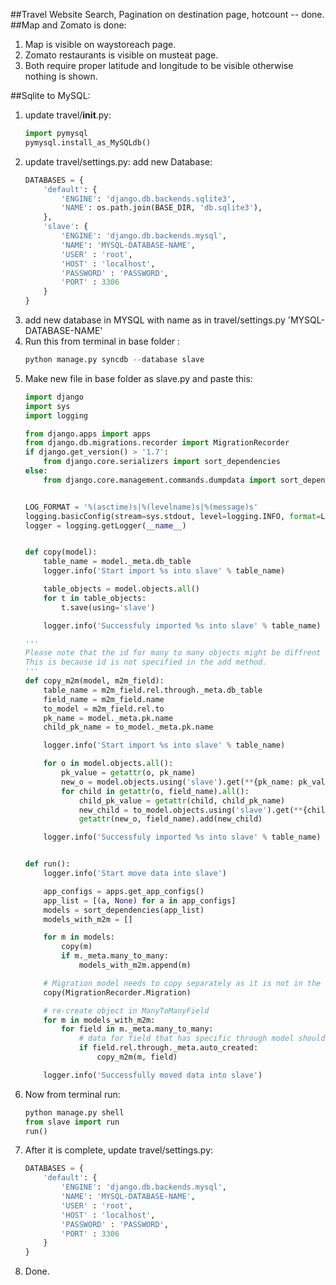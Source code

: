 ##Travel Website
Search, Pagination on destination page, hotcount -- done. 
##Map and Zomato is done:
1. Map is visible on waystoreach page.
2. Zomato restaurants is visible on musteat page.
3. Both require proper latitude and longitude to be visible otherwise nothing is shown.

##Sqlite to MySQL:
1. update travel/__init__.py:
    ```python
    import pymysql
    pymysql.install_as_MySQLdb()
    ```
2. update travel/settings.py:
    add new Database:
    ```python
    DATABASES = {
        'default': {
            'ENGINE': 'django.db.backends.sqlite3',
            'NAME': os.path.join(BASE_DIR, 'db.sqlite3'),
        },
        'slave': {
            'ENGINE': 'django.db.backends.mysql',
            'NAME': 'MYSQL-DATABASE-NAME',
            'USER' : 'root',
            'HOST' : 'localhost',
            'PASSWORD' : 'PASSWORD',
            'PORT' : 3306
        }
    }
    ```
3. add new database in MYSQL with name as in travel/settings.py 'MYSQL-DATABASE-NAME'
4. Run this from terminal in base folder :
    ```python
    python manage.py syncdb --database slave
    ```
5. Make new file in base folder as slave.py and paste this:
    ```python
    import django
    import sys
    import logging

    from django.apps import apps
    from django.db.migrations.recorder import MigrationRecorder
    if django.get_version() > '1.7':
        from django.core.serializers import sort_dependencies
    else:
        from django.core.management.commands.dumpdata import sort_dependencies


    LOG_FORMAT = '%(asctime)s|%(levelname)s|%(message)s'
    logging.basicConfig(stream=sys.stdout, level=logging.INFO, format=LOG_FORMAT)
    logger = logging.getLogger(__name__)


    def copy(model):
        table_name = model._meta.db_table
        logger.info('Start import %s into slave' % table_name)

        table_objects = model.objects.all()
        for t in table_objects:
            t.save(using='slave')

        logger.info('Successfuly imported %s into slave' % table_name)

    '''
    Please note that the id for many to many objects might be diffrent from source table.
    This is because id is not specified in the add method.
    '''
    def copy_m2m(model, m2m_field):
        table_name = m2m_field.rel.through._meta.db_table
        field_name = m2m_field.name
        to_model = m2m_field.rel.to
        pk_name = model._meta.pk.name
        child_pk_name = to_model._meta.pk.name

        logger.info('Start import %s into slave' % table_name)

        for o in model.objects.all():
            pk_value = getattr(o, pk_name)
            new_o = model.objects.using('slave').get(**{pk_name: pk_value})
            for child in getattr(o, field_name).all():
                child_pk_value = getattr(child, child_pk_name)
                new_child = to_model.objects.using('slave').get(**{child_pk_name: child_pk_value})
                getattr(new_o, field_name).add(new_child)

        logger.info('Successfuly imported %s into slave' % table_name)


    def run():
        logger.info('Start move data into slave')

        app_configs = apps.get_app_configs()
        app_list = [(a, None) for a in app_configs]
        models = sort_dependencies(app_list)
        models_with_m2m = []

        for m in models:
            copy(m)
            if m._meta.many_to_many:
                models_with_m2m.append(m)

        # Migration model needs to copy separately as it is not in the INSTALLED_APPS
        copy(MigrationRecorder.Migration)

        # re-create object in ManyToManyField
        for m in models_with_m2m:
            for field in m._meta.many_to_many:
                # data for field that has specific through model should have been copied in earlier steps
                if field.rel.through._meta.auto_created:
                    copy_m2m(m, field)

        logger.info('Successfully moved data into slave')
    ```
6. Now from terminal run:
    ```python
    python manage.py shell
    from slave import run
    run()
    ```
7. After it is complete, update travel/settings.py:
    ```python
    DATABASES = {
        'default': {
            'ENGINE': 'django.db.backends.mysql',
            'NAME': 'MYSQL-DATABASE-NAME',
            'USER' : 'root',
            'HOST' : 'localhost',
            'PASSWORD' : 'PASSWORD',
            'PORT' : 3306
        }
    }
    ```
8. Done.
